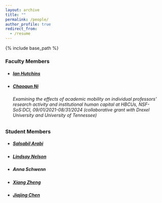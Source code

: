 ```yaml
---
layout: archive
title: ""
permalink: /people/
author_profile: true
redirect_from:
  - /resume
---
```


{% include base_path %}

### Faculty Members
* ##### [Ian Hutchins](https://hutchinslab.github.io/)

* ##### [Chaoqun Ni](https://chaoqunni.github.io/)

  ###### Examining the effects of academic mobility on individual professors’ research activity and institutional human capital at HBCUs, NSF-SoS:DCI, 09/01/2021-08/31/2024 (collaborative grant with Drexel University and University of Tennessee)



### Student Members

* ##### [Salsabil Arabi](https://ischool.wisc.edu/blog/staff/arabi-salsabil/)

* ##### [Lindsay Nelson](https://masters.bact.wisc.edu/staff/wilson-lindsay/)

* ##### Anna Schwenn

* ##### [Xiang Zheng](https://ischool.wisc.edu/blog/staff/zheng-xiang/)

* ##### [Jiajing Chen](https://ischool.wisc.edu/blog/staff/chen-jiajing/)

